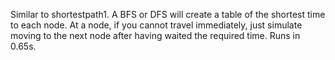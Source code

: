 Similar to shortestpath1. A BFS or DFS will create a table of the shortest time to each node. At a node, if you cannot travel immediately, just simulate moving to the next node after having waited the required time.
Runs in 0.65s.
